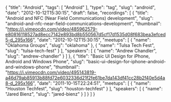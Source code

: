 {
  "title": "Android",
  "tags": [
    "Android"
  ],
  "type": "tag",
  "slug": "android",
  "date": "2012-10-12T15:30:15",
  "draft": false,
  "recordings": [
    {
      "title": "Android and NFC (Near Field Communications) development",
      "slug": "android-and-nfc-near-field-communications-development",
      "thumbnail": "https://i.vimeocdn.com/video/485962579-e80816118527ad8ecc7142e893bd8b550567d5cf17d1535d08f683bea3efced5-d_295x166",
      "date": "2012-10-12T15:30:15",
      "meetups": [
        {
          "name": "Oklahoma Groups",
          "slug": "oklahoma"
        },
        {
          "name": "Tulsa Tech Fest",
          "slug": "tulsa-tech-fest"
        }
      ],
      "speakers": [
        {
          "name": "Andrew Chandler",
          "slug": "andrew-chandler"
        }
      ]
    },
    {
      "title": "Basic UI Design for iPhone, Android and Windows Phone",
      "slug": "basic-ui-design-for-iphone-android-and-windows-phone",
      "thumbnail": "https://i.vimeocdn.com/video/495143819-a46d79ab85913b88fd72e6032336d21f2fe61be7da143df41cc28b2f40e5d4a8-d_295x166",
      "date": "2011-10-15T22:24:51",
      "meetups": [
        {
          "name": "Houston Techfest",
          "slug": "houston-techfest"
        }
      ],
      "speakers": [
        {
          "name": "Jared Bienz",
          "slug": "jared-bienz"
        }
      ]
    }
  ]
}